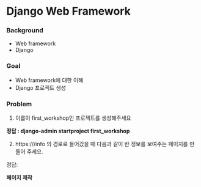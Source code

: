 # Django Web Framework

### Background

- Web framework
- Django

### Goal 

- Web framework에 대한 이해 
- Django 프로젝트 생성



### Problem

1. 이름이 first_workshop인 프로젝트를 생성해주세요



**정답 : django-admin startproject first_workshop**



2.  https://<your-server-url>/info 의 경로로 들어갔을 때 다음과 같이 반 정보를 보여주는 페이지를 만들어 주세요.



정답:

**페이지 제작** 